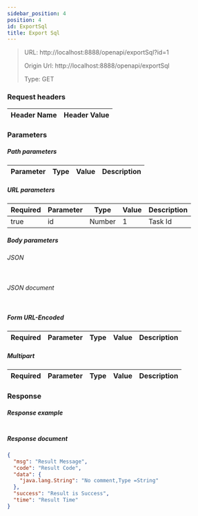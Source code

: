 ```yaml
---
sidebar_position: 4
position: 4
id: ExportSql
title: Export Sql
---
```


> URL: http://localhost:8888/openapi/exportSql?id=1
>
> Origin Url: http://localhost:8888/openapi/exportSql
>
> Type: GET

### Request headers

| Header Name | Header Value |
|-------------|--------------|

### Parameters

##### Path parameters

| Parameter | Type | Value | Description |
|-----------|------|-------|-------------|

##### URL parameters

| Required | Parameter | Type   | Value | Description |
|----------|-----------|--------|-------|-------------|
| true     | id        | Number | 1     | Task Id     |

##### Body parameters

###### JSON

```json lines showLineNumbers

```

###### JSON document

```json lines showLineNumbers

```

##### Form URL-Encoded

| Required | Parameter | Type | Value | Description |
|----------|-----------|------|-------|-------------|

##### Multipart

| Required | Parameter | Type | Value | Description |
|----------|-----------|------|-------|-------------|

### Response

##### Response example

```json lines showLineNumbers

```

##### Response document

```json lines showLineNumbers
{
  "msg": "Result Message",
  "code": "Result Code",
  "data": {
    "java.lang.String": "No comment,Type =String"
  },
  "success": "Result is Success",
  "time": "Result Time"
}
```


